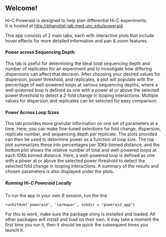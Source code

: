 <h2>Welcome!</h2>

Hi-C Poweraid is designed to help plan differential Hi-C experiments. <br> It is hosted at
http://phanstiel-lab.med.unc.edu/poweraid.

This app consists of 2 main tabs, each with interactive plots that include hover effects for more detailed information and pan & zoom features. 

<h4>Power across Sequencing Depth</h4>
This tab is useful for determining the ideal total sequencing depth and number of replicates for an experiment and to investigate how differing dispersions can affect that decision. After choosing your desired values for dispersion, power threshold, and replicates, a plot will populate with the percentage of well-powered loops at various sequencing depths, where a well-powered loop is defined as one with a power at or above the selected power threshold to detect a 2-fold change in looping interactions. Multiple values for dispersion and replicates can be selected for easy comparison.

<h4>Power Across Loop Sizes</h4>
This tab provides more granular information on one set of parameters at a time. Here, you can make fine-tuned selections for fold change, dispersion, replicate number, and sequencing depth per replicate. The plots provided can then be used to determine power as a function of loop size. The top plot summarizes these into percentages per 10Kb binned distance, and the bottom plot shows the relative number of total and well-powered loops at each 10Kb binned distance. Here, a well-powered loop is defined as one with a power at or above the selected power threshold to detect the selected fold change in looping interactions. A summary of the results and chosen parameters is also displayed under the plots.


<h5> Running Hi-C Poweraid Locally </h5>
To run the app in your own R session, run the line

`runGitHub('poweraid', 'sarmapar', subdir = "poweraid_app")`

For this to work, make sure the package shiny is installed and loaded. All other packages will install and load on their own. It may take a moment the first time you run it, then it should be quick the subsequent times you launch it.


